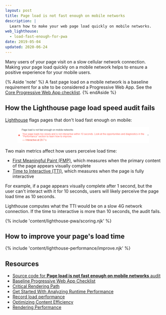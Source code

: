 ```yaml
---
layout: post
title: Page load is not fast enough on mobile networks
description: |
  Learn how to make your web page load quickly on mobile networks.
web_lighthouse:
  - load-fast-enough-for-pwa
date: 2019-05-04
updated: 2020-06-24
---
```


Many users of your page visit on a slow cellular network connection.
Making your page load quickly on a mobile network
helps to ensure a positive experience for your mobile users.

{% Aside 'note' %}
A fast page load on a mobile network is a baseline requirement for a site
to be considered a Progressive Web App. See the
[Core Progressive Web App checklist](/pwa-checklist/#core).
{% endAside %}

## How the Lighthouse page load speed audit fails

[Lighthouse](https://developers.google.com/web/tools/lighthouse/)
flags pages that don't load fast enough on mobile:

<figure class="w-figure">
  <img class="w-screenshot" src="load-fast-enough-for-pwa.png" alt="Lighthouse audit showing page doesn't load fast enough on mobile">
</figure>

Two main metrics affect how users perceive load time:

- [First Meaningful Paint (FMP)](/first-meaningful-paint), which measures when the primary content of the page appears visually complete
- [Time to Interactive (TTI)](/interactive), which measures when the page is fully interactive

For example, if a page appears visually complete after 1&nbsp;second,
but the user can't interact with it for 10&nbsp;seconds,
users will likely perceive the page load time as 10&nbsp;seconds.

Lighthouse computes what the TTI would be on a slow 4G network connection.
If the time to interactive is more than 10&nbsp;seconds, the audit fails.

{% include 'content/lighthouse-pwa/scoring.njk' %}

## How to improve your page's load time

{% include 'content/lighthouse-performance/improve.njk' %}

## Resources

- [Source code for **Page load is not fast enough on mobile networks** audit](https://github.com/GoogleChrome/lighthouse/blob/master/lighthouse-core/audits/load-fast-enough-for-pwa.js)
- [Baseline Progressive Web App Checklist](https://developers.google.com/web/progressive-web-apps/checklist#baseline)
- [Critical Rendering Path](https://developers.google.com/web/fundamentals/performance/critical-rendering-path/)
- [Get Started With Analyzing Runtime Performance](https://developers.google.com/web/tools/chrome-devtools/evaluate-performance/)
- [Record load performance](https://developers.google.com/web/tools/chrome-devtools/evaluate-performance/reference#record-load)
- [Optimizing Content Efficiency](https://developers.google.com/web/fundamentals/performance/optimizing-content-efficiency/)
- [Rendering Performance](https://developers.google.com/web/fundamentals/performance/rendering/)
